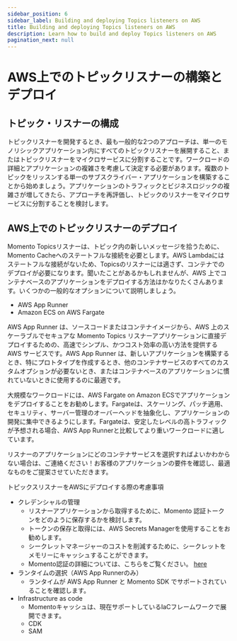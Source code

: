 ```yaml
---
sidebar_position: 6
sidebar_label: Building and deploying Topics listeners on AWS
title: Building and deploying Topics listeners on AWS
description: Learn how to build and deploy Topics listeners on AWS
pagination_next: null
---
```


# AWS上でのトピックリスナーの構築とデプロイ

## トピック・リスナーの構成

トピックリスナーを開発するとき、最も一般的な2つのアプローチは、単一のモノリシックアプリケーション内にすべてのトピックリスナーを展開すること、またはトピックリスナーをマイクロサービスに分割することです。ワークロードの詳細とアプリケーションの複雑さを考慮して決定する必要があります。複数のトピックをリッスンする単一のサブスクライバー・アプリケーションを構築することから始めましょう。アプリケーションのトラフィックとビジネスロジックの複雑さが増してきたら、アプローチを再評価し、トピックのリスナーをマイクロサービスに分割することを検討します。

## AWS上でのトピックリスナーのデプロイ

Momento Topicsリスナーは、トピック内の新しいメッセージを拾うために、Momento Cacheへのステートフルな接続を必要とします。AWS Lambdaにはステートフルな接続がないため、Topicsのリスナーには適さず、コンテナでのデプロイが必要になります。聞いたことがあるかもしれませんが、AWS 上でコンテナベースのアプリケーションをデプロイする方法はかなりたくさんあります。いくつかの一般的なオプションについて説明しましょう。
- AWS App Runner
- Amazon ECS on AWS Fargate

AWS App Runner は、ソースコードまたはコンテナイメージから、AWS 上のスケーラブルでセキュアな Momento Topics リスナーアプリケーションに直接デプロイするための、高速でシンプル、かつコスト効率の高い方法を提供する AWS サービスです。AWS App Runner は、新しいアプリケーションを構築するとき、特にプロトタイプを作成するとき、他のコンテナサービスのすべてのカスタムオプションが必要ないとき、またはコンテナベースのアプリケーションに慣れていないときに使用するのに最適です。

大規模なワークロードには、AWS Fargate on Amazon ECSでアプリケーションをデプロイすることをお勧めします。Fargateは、スケーリング、パッチ適用、セキュリティ、サーバー管理のオーバーヘッドを抽象化し、アプリケーションの開発に集中できるようにします。Fargateは、安定したレベルの高トラフィックが予想される場合、AWS App Runnerと比較してより重いワークロードに適しています。

リスナーのアプリケーションにどのコンテナサービスを選択すればよいかわからない場合は、ご連絡ください！お客様のアプリケーションの要件を確認し、最適なものをご提案させていただきます。

トピックスリスナーをAWSにデプロイする際の考慮事項

- クレデンシャルの管理
    - リスナーアプリケーションから取得するために、Momento 認証トークンをどのように保存するかを検討します。
    - トークンの保存と取得には、AWS Secrets Managerを使用することをお勧めします。
    - シークレットマネージャーのコストを削減するために、シークレットをメモリーにキャッシュすることができます。
    - Momento認証の詳細については、こちらをご覧ください。 [here](./../authentication)
- ランタイムの選択（AWS App Runnerのみ）
    - ランタイムが AWS App Runner と Momento SDK でサポートされていることを確認します。
- Infrastructure as code
    - Momentoキャッシュは、現在サポートしているIaCフレームワークで展開できます。
    - CDK
    - SAM
